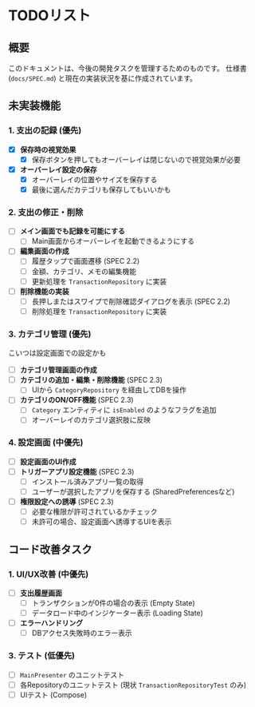 # TODOリスト

## 概要

このドキュメントは、今後の開発タスクを管理するためのものです。
仕様書 (`docs/SPEC.md`) と現在の実装状況を基に作成されています。

## 未実装機能

### 1. 支出の記録 (優先)

- [x] **保存時の視覚効果**
    - [x] 保存ボタンを押してもオーバーレイは閉じないので視覚効果が必要
- [x] **オーバーレイ設定の保存**
    - [x] オーバーレイの位置やサイズを保存する
    - [x] 最後に選んだカテゴリも保存してもいいかも

### 2. 支出の修正・削除

- [ ] **メイン画面でも記録を可能にする**
    - [ ] Main画面からオーバーレイを起動できるようにする
- [ ] **編集画面の作成**
    - [ ] 履歴タップで画面遷移 (SPEC 2.2)
    - [ ] 金額、カテゴリ、メモの編集機能
    - [ ] 更新処理を `TransactionRepository` に実装
- [ ] **削除機能の実装**
    - [ ] 長押しまたはスワイプで削除確認ダイアログを表示 (SPEC 2.2)
    - [ ] 削除処理を `TransactionRepository` に実装

### 3. カテゴリ管理 (優先)

こいつは設定画面での設定かも

- [ ] **カテゴリ管理画面の作成**
- [ ] **カテゴリの追加・編集・削除機能** (SPEC 2.3)
    - [ ] UIから `CategoryRepository` を経由してDBを操作
- [ ] **カテゴリのON/OFF機能** (SPEC 2.3)
    - [ ] `Category` エンティティに `isEnabled` のようなフラグを追加
    - [ ] オーバーレイのカテゴリ選択肢に反映

### 4. 設定画面 (中優先)

- [ ] **設定画面のUI作成**
- [ ] **トリガーアプリ設定機能** (SPEC 2.3)
    - [ ] インストール済みアプリ一覧の取得
    - [ ] ユーザーが選択したアプリを保存する (SharedPreferencesなど)
- [ ] **権限設定への誘導** (SPEC 2.3)
    - [ ] 必要な権限が許可されているかチェック
    - [ ] 未許可の場合、設定画面へ誘導するUIを表示

## コード改善タスク

### 1. UI/UX改善 (中優先)

- [ ] **支出履歴画面**
    - [ ] トランザクションが0件の場合の表示 (Empty State)
    - [ ] データロード中のインジケーター表示 (Loading State)
- [ ] **エラーハンドリング**
    - [ ] DBアクセス失敗時のエラー表示

### 3. テスト (低優先)

- [ ] `MainPresenter` のユニットテスト
- [ ] 各Repositoryのユニットテスト (現状 `TransactionRepositoryTest` のみ)
- [ ] UIテスト (Compose)

